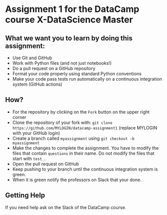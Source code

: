 # Assignment 1 for the DataCamp course X-DataScience Master

## What we want you to learn by doing this assignment:

  - Use Git and GitHub
  - Work with Python files (and not just notebooks!)
  - Do a pull request on a GitHub repository
  - Format your code properly using standard Python conventions
  - Make your code pass tests run automatically on a continuous integration system (GitHub actions)

## How?

  - For the repository by clicking on the `Fork` button on the upper right corner
  - Clone the repository of your fork with: `git clone https://github.com/MYLOGIN/datacamp-assignment1` (replace MYLOGIN with your GitHub login)
  - Create a branch called `myassignment` using `git checkout -b myassignment`
  - Make the changes to complete the assignment. You have to modify the files that contain `questions` in their name. Do not modify the files that start with `test_`.
  - Open the pull request on GitHub
  - Keep pushing to your branch until the continuous integration system is green.
  - When it is green notify the professors on Slack that your done.

## Getting Help

If you need help ask on the Slack of the DataCamp course.
